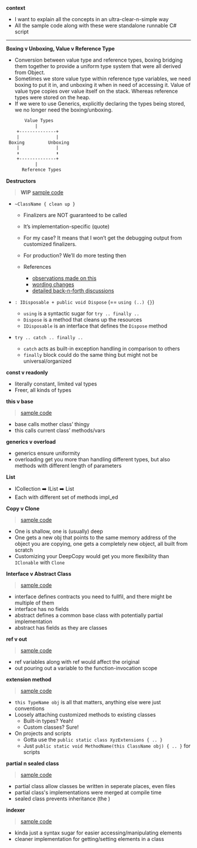 
**context**

- I want to explain all the concepts in an ultra-clear-n-simple way
- All the sample code along with these were standalone runnable C# script

-----

**Boxing v Unboxing, Value v Reference Type**

- Conversion between value type and reference types, boxing bridging them together to provide a uniform type system that were all derived from Object.
- Sometimes we store value type within reference type variables, we need boxing to put it in, and unboxing it when in need of accessing it.
Value of value type copies over value itself on the stack. Whereas reference types were stored on the heap.
- If we were to use Generics, explicitly declaring the types being stored, we no longer need the boxing/unboxing.

```txt
       Value Types
           |
    +--------------+
    |              |
 Boxing         Unboxing
    |              |
    ⬇️              ⬆️
    +--------------+
           |
      Reference Types
```

**Destructors**

> **WIP** [sample code](https://github.com/codingEzio/codingezio.github.io/blob/master/hands-on/type-destructor.cs)

- `~ClassName { clean up }`

    - Finalizers are NOT guaranteed to be called
    - It’s implementation-specific (quote)
    - For my case? It means that I won’t get the debugging output from customized finalizers.
    - For production? We’ll do more testing then

    - References
        - [observations made on this](https://github.com/dotnet/csharpstandard/issues/291)
        - [wording changes](https://github.com/dotnet/csharpstandard/pull/309)
        - [detailed back-n-forth discussions](https://github.com/dotnet/docs/issues/17463)

- `: IDisposable + public void Dispose` (== `using (..) {}`)

    - `using` is a syntactic sugar for `try .. finally ..`
    - `Dispose` is a method that cleans up the resources
    - `IDisposable` is an interface that defines the `Dispose` method

- `try .. catch .. finally ..`

    - `catch` acts as built-in exception handling in comparison to others
    - `finally` block could do the same thing but might not be universal/organized

**const v readonly**

- literally constant, limited val types
- Freer, all kinds of types

**this v base**

> [sample code](https://github.com/codingEzio/codingezio.github.io/blob/master/hands-on/comparison-base-v-this.cs)

- base calls mother class’ thingy
- this calls current class’ methods/vars

**generics v overload**

- generics ensure uniformity
- overloading get you more than handling different types, but also methods with different length of parameters

**List**

- ICollection<T> ➡️ IList<T> ➡️ List
- Each with different set of methods impl_ed

**Copy v Clone**

> [sample code](https://github.com/codingEzio/codingezio.github.io/blob/master/hands-on/comparison-copy-shallow-v-deep.cs)

- One is shallow, one is (usually) deep
- One gets a new obj that points to the same memory address of the object you are copying, one gets a completely new object, all built from scratch
- Customizing your DeepCopy would get you more flexibility than `IClonable` with `Clone`

**Interface v Abstract Class**

> [sample code](https://github.com/codingEzio/codingezio.github.io/blob/master/hands-on/comparison-interface-v-abstract-class.cs)

- interface defines contracts you need to fullfil, and there might be multiple of them
- interface has no fields
- abstract defines a common base class with potentially partial implementation
- abstract has fields as they are classes

**ref v out**

> [sample code](https://github.com/codingEzio/codingezio.github.io/blob/master/hands-on/comparison-ref-v-out.cs)

- ref variables along with ref would affect the original
- out pouring out a variable to the function-invocation scope

**extension method**

> [sample code](https://github.com/codingEzio/codingezio.github.io/blob/master/hands-on/thing-extension-method.cs)

- `this TypeName obj` is all that matters, anything else were just conventions
- Loosely attaching customized methods to existing classes
    - Built-in types? Yeah!
    - Custom classes? Sure!
- On projects and scripts
    - Gotta use the `public static class XyzExtensions { .. }`
    - Just `public static void MethodName(this ClassName obj) { .. }` for scripts

**partial n sealed class**

> [sample code](https://github.com/codingEzio/codingezio.github.io/blob/master/hands-on/comparison-partial-n-sealed-class.cs)

- partial class allow classes be written in seperate places, even files
- partial class's implementations were merged at compile time
- sealed class prevents inheritance (the )

**indexer**

> [sample code](https://github.com/codingEzio/codingezio.github.io/blob/master/hands-on/thing-indexer.cs)

- kinda just a syntax sugar for easier accessing/manipulating elements
- cleaner implementation for getting/setting elements in a class

